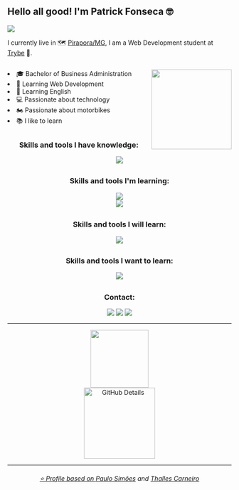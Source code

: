<h2> Hello all good! I'm Patrick Fonseca 🤓</h2>  

[![](https://visitcount.itsvg.in/api?id=PFonsecaFV&icon=5&color=1)](https://visitcount.itsvg.in)

I currently live in  :world_map: [Pirapora/MG](https://www.google.com/search?q=Pirapora%2C+Minas+Gerais%2C+Brasil), I am a Web Development student at [Trybe](https://www.betrybe.com/) :rocket:.

##
<div align="center">
<a href="https://github.com/PFonsecaFV/PFonsecaFV"><img height="180px" align="right" src="https://github.com/PFonsecaFV/PFonsecaFV/blob/main/pc_cod_pfonsecafv.gif"/></a>


  <div align="left" style="display: inline_block">
      <li>🎓 Bachelor of Business Administration</li>
      <li>🔭 Learning Web Development</li>
      <li>🌱 Learning English</li>
      <li>💻 Passionate about technology</li>
      <li>🏍️ Passionate about motorbikes</li>
      <li>📚 I like to learn</li>
  </div>
</div>

##
<div align="center">
<h3>Skills and tools I have knowledge:</h3>
<div align="center">
<p align="center">
  <a href="https://github.com/PFonsecaFV/PFonsecaFV">
    <img src="https://skillicons.dev/icons?i=ps,ai" />
  </a>
</p>

##
<div align="center">
<h3>Skills and tools I'm learning:</h3>
<div align="center">
<p align="center">
  <a href="https://github.com/PFonsecaFV/PFonsecaFV">
    <img src="https://skillicons.dev/icons?i=bash,linux,git,github,html,css" />
      <br>
    <img src="https://skillicons.dev/icons?i=js,vscode,bootstrap,jest,nodejs,react,redux" />
  </a>
</p>

##
<div align="center">
<h3>Skills and tools I will learn:</h3>
<div align="center">
<p align="center">
  <a href="https://github.com/PFonsecaFV/PFonsecaFV">
    <img src="https://skillicons.dev/icons?i=docker,mysql,express,heroku,ts,solidity,mongodb,py" />
  </a>
</p>

##
<div align="center">
<h3>Skills and tools I want to learn:</h3>
<div align="center">
<p align="center">
  <a href="https://github.com/PFonsecaFV/PFonsecaFV">
    <img src="https://skillicons.dev/icons?i=angular,c,cpp,java,ruby,rust,aws,django,flutter" />
  </a>
</p>
  
##

<div align="center">
<h3>Contact:</h3>
  <a href="https://www.linkedin.com/in/patrickfonseca/" target="_blank"><img src="https://img.shields.io/badge/-LinkedIn-%230077B5?style=for-the-badge&logo=linkedin&logoColor=white" target="_blank"></a> 
  <a href = "mailto:patrickafonseca@gmail.com"><img src="https://img.shields.io/badge/-Gmail-%23333?style=for-the-badge&logo=gmail&logoColor=white" target="_blank"></a>
  <a href="https://instagram.com/pfonsecafv" target="_blank"><img src="https://img.shields.io/badge/-Instagram-%23E4405F?style=for-the-badge&logo=instagram&logoColor=white" target="_blank"></a>
</div>

-----

<div align="center">
<a href="https://github.com/PFonsecaFV">
<img height="130em" src="https://github-readme-stats.vercel.app/api?username=PFonsecaFV&theme=github_dark&show_icons=true">
<br />
<img height="160em" align="center" alt="GitHub Details" src="http://github-profile-summary-cards.vercel.app/api/cards/profile-details?username=pfonsecafv&theme=github_dark"/>
</div>

-----

  ###### ⭐️ Profile based on [Paulo Simões](https://github.com/paulohbsimoes) and [Thalles Carneiro](https://github.com/thalles-carneiro)
